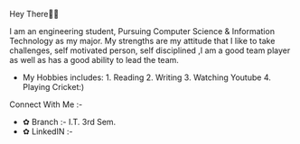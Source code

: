 
Hey There🙋‍♂️

   I am an engineering student, Pursuing Computer Science & Information Technology as my major.
   My strengths are my attitude that I like to take challenges, self motivated person, self disciplined ,I am a good team player as well as has a good ability to lead the team.
   - My Hobbies includes: 1. Reading
                       2. Writing
                       3. Watching Youtube
                       4. Playing Cricket:)
   
  Connect With Me :-

- ✿ Branch :- I.T. 3rd Sem.
- ✿ LinkedIN :- 

                       
